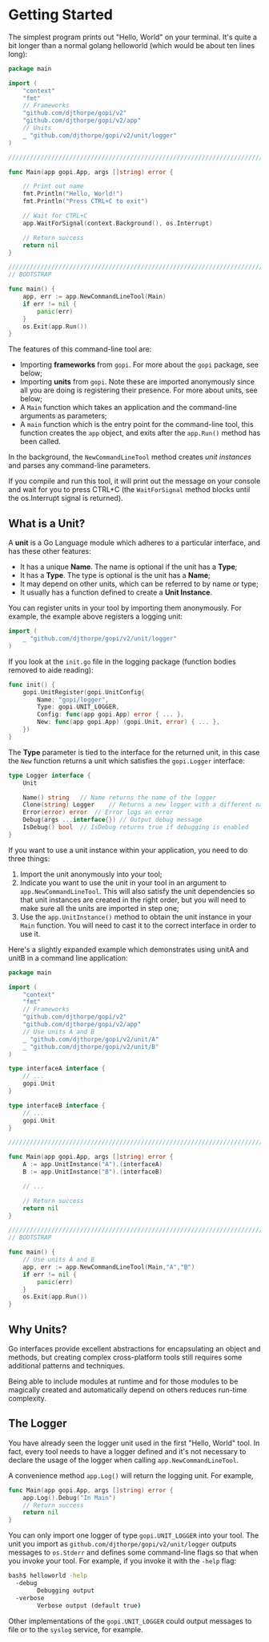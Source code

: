 # Getting Started

The simplest program prints out "Hello, World" on your terminal. It's quite a bit
longer than a normal golang helloworld (which would be about ten lines long):

```go
package main

import (
	"context"
	"fmt"
	// Frameworks
	"github.com/djthorpe/gopi/v2"
    "github.com/djthorpe/gopi/v2/app"   
    // Units
    _ "github.com/djthorpe/gopi/v2/unit/logger"
)

////////////////////////////////////////////////////////////////////////////////

func Main(app gopi.App, args []string) error {

	// Print out name
	fmt.Println("Hello, World!")
	fmt.Println("Press CTRL+C to exit")

	// Wait for CTRL+C
	app.WaitForSignal(context.Background(), os.Interrupt)

	// Return success
	return nil
}

////////////////////////////////////////////////////////////////////////////////
// BOOTSTRAP

func main() {
    app, err := app.NewCommandLineTool(Main)
    if err != nil {
        panic(err)
    }
	os.Exit(app.Run())
}
```

The features of this command-line tool are:

  * Importing __frameworks__ from `gopi`. For more about the `gopi` package, see below;
  * Importing __units__ from `gopi`. Note these are imported anonymously since all you are doing is registering their presence. For more about units, see below;
  * A `Main` function which takes an application and the command-line arguments as parameters;
  * A `main` function which is the entry point for the command-line tool, this function creates the `app` object, and exits after the `app.Run()` method has been called.

In the background, the `NewCommandLineTool` method creates _unit instances_ and parses any command-line parameters.

If you compile and run this tool, it will print out the message on your console and wait for you to press CTRL+C (the `WaitForSignal` method blocks until the os.Interrupt signal is returned).

## What is a Unit?

A __unit__ is a Go Language module which adheres to a particular interface, and has these other features:

  * It has a unique __Name__. The name is optional if the unit has a __Type__;
  * It has a __Type__. The type is optional is the unit has a __Name__;
  * It may depend on other units, which can be referred to by name or type;
  * It usually has a function defined to create a __Unit Instance__.

You can register units in your tool by importing them anonymously. For example, the
example above registers a logging unit:

```go
import (
    _ "github.com/djthorpe/gopi/v2/unit/logger"
)
```

If you look at the `init.go` file in the logging package (function bodies removed to aide reading):

```go
func init() {
	gopi.UnitRegister(gopi.UnitConfig{
		Name: "gopi/logger",
		Type: gopi.UNIT_LOGGER,
        Config: func(app gopi.App) error { ... },
        New: func(app gopi.App) (gopi.Unit, error) { ... },
	})
}
```

The __Type__ parameter is tied to the interface for the returned unit, in this case the `New` function returns a unit which satisfies the `gopi.Logger` interface:

```go
type Logger interface {
	Unit

	Name() string 	// Name returns the name of the logger
	Clone(string) Logger 	// Returns a new logger with a different name
    Error(error) error 	// Error logs an error
	Debug(args ...interface{}) // Output debug message
	IsDebug() bool 	// IsDebug returns true if debugging is enabled
}
```

If you want to use a unit instance within your application, you need to 
do three things:

  1. Import the unit anonymously into your tool;
  2. Indicate you want to use the unit in your tool in an argument to `app.NewCommandLineTool`. This will also satisfy the unit dependencies
 so that unit instances are created in the right order, but you will need
 to make sure all the units are imported in step one;
  3. Use the `app.UnitInstance()` method to obtain the unit instance in your `Main` function. You will need to cast it to the correct interface in order to use it.

Here's a slightly expanded example which demonstrates using unitA and unitB in a command line application:

```go
package main

import (
	"context"
	"fmt"
	// Frameworks
	"github.com/djthorpe/gopi/v2"
    "github.com/djthorpe/gopi/v2/app"   
    // Use units A and B
    _ "github.com/djthorpe/gopi/v2/unit/A"
    _ "github.com/djthorpe/gopi/v2/unit/B"
)

type interfaceA interface {
    // ...
    gopi.Unit
}

type interfaceB interface {
    // ...
    gopi.Unit
}

////////////////////////////////////////////////////////////////////////////////

func Main(app gopi.App, args []string) error {
    A := app.UnitInstance("A").(interfaceA)
    B := app.UnitInstance("B").(interfaceB)

    // ...

    // Return success
	return nil
}

////////////////////////////////////////////////////////////////////////////////
// BOOTSTRAP

func main() {
    // Use units A and B
    app, err := app.NewCommandLineTool(Main,"A","B")
    if err != nil {
        panic(err)
    }
	os.Exit(app.Run())
}
```

## Why Units?

Go interfaces provide excellent abstractions for encapsulating an object and methods, but creating complex cross-platform tools still requires some additional patterns and techniques.

Being able to include modules at runtime and for those modules to be magically created and automatically depend on others reduces run-time complexity.

## The Logger

You have already seen the logger unit used in the first "Hello, World" tool. In fact, every tool needs to have a logger defined and it's not necessary to declare the usage of the logger when calling `app.NewCommandLineTool`.

A convenience method `app.Log()` will return the logging unit. For example,

```go
func Main(app gopi.App, args []string) error {
    app.Log().Debug("In Main")
    // Return success
	return nil
}
```

You can only import one logger of type `gopi.UNIT_LOGGER` into your tool.
The unit you import as `github.com/djthorpe/gopi/v2/unit/logger` outputs
messages to `os.Stderr` and defines some command-line flags so that when you invoke your tool. For example, if you invoke it with the `-help` flag:

```bash
bash$ helloworld -help
  -debug
    	Debugging output
  -verbose
    	Verbose output (default true)
```

Other implementations of the `gopi.UNIT_LOGGER` could output messages to file or to the `syslog` service, for example.

